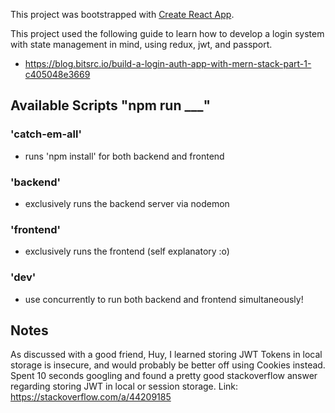 This project was bootstrapped with [Create React App](https://github.com/facebook/create-react-app).

This project used the following guide to learn how to develop a login system with state management in mind, using redux, jwt, and passport.
 - https://blog.bitsrc.io/build-a-login-auth-app-with-mern-stack-part-1-c405048e3669

## Available Scripts "npm run ___"

### 'catch-em-all'
 - runs 'npm install' for both backend and frontend

### 'backend'
 - exclusively runs the backend server via nodemon
### 'frontend'
 - exclusively runs the frontend (self explanatory :o)
### 'dev'
 - use concurrently to run both backend and frontend simultaneously!

## Notes
As discussed with a good friend, Huy, I learned storing JWT Tokens in local storage is insecure, and would probably be better off using Cookies instead.
Spent 10 seconds googling and found a pretty good stackoverflow answer regarding storing JWT in local or session storage. Link: https://stackoverflow.com/a/44209185
